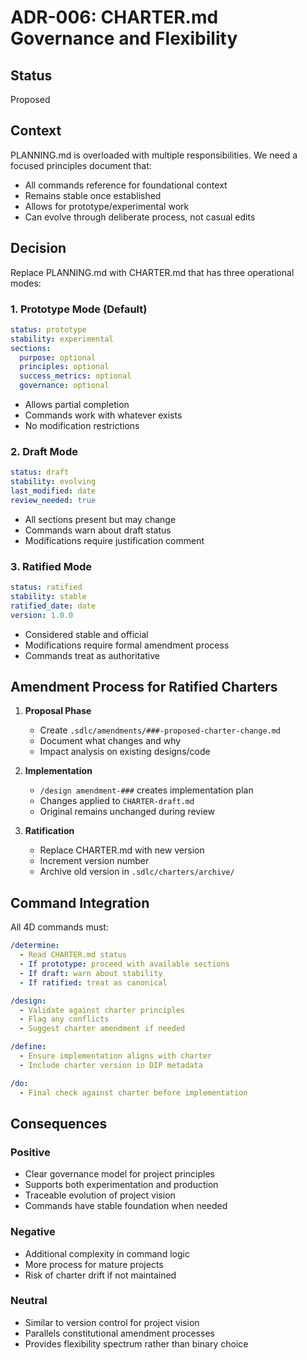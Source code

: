 # ADR-006: CHARTER.md Governance and Flexibility

## Status
Proposed

## Context
PLANNING.md is overloaded with multiple responsibilities. We need a focused principles document that:
- All commands reference for foundational context
- Remains stable once established
- Allows for prototype/experimental work
- Can evolve through deliberate process, not casual edits

## Decision
Replace PLANNING.md with CHARTER.md that has three operational modes:

### 1. Prototype Mode (Default)
```yaml
status: prototype
stability: experimental
sections:
  purpose: optional
  principles: optional
  success_metrics: optional
  governance: optional
```
- Allows partial completion
- Commands work with whatever exists
- No modification restrictions

### 2. Draft Mode
```yaml
status: draft
stability: evolving
last_modified: date
review_needed: true
```
- All sections present but may change
- Commands warn about draft status
- Modifications require justification comment

### 3. Ratified Mode
```yaml
status: ratified
stability: stable
ratified_date: date
version: 1.0.0
```
- Considered stable and official
- Modifications require formal amendment process
- Commands treat as authoritative

## Amendment Process for Ratified Charters

1. **Proposal Phase**
   - Create `.sdlc/amendments/###-proposed-charter-change.md`
   - Document what changes and why
   - Impact analysis on existing designs/code

2. **Implementation**
   - `/design amendment-###` creates implementation plan
   - Changes applied to `CHARTER-draft.md`
   - Original remains unchanged during review

3. **Ratification**
   - Replace CHARTER.md with new version
   - Increment version number
   - Archive old version in `.sdlc/charters/archive/`

## Command Integration

All 4D commands must:
```yaml
/determine:
  - Read CHARTER.md status
  - If prototype: proceed with available sections
  - If draft: warn about stability
  - If ratified: treat as canonical

/design:
  - Validate against charter principles
  - Flag any conflicts
  - Suggest charter amendment if needed

/define:
  - Ensure implementation aligns with charter
  - Include charter version in DIP metadata

/do:
  - Final check against charter before implementation
```

## Consequences

### Positive
- Clear governance model for project principles
- Supports both experimentation and production
- Traceable evolution of project vision
- Commands have stable foundation when needed

### Negative
- Additional complexity in command logic
- More process for mature projects
- Risk of charter drift if not maintained

### Neutral
- Similar to version control for project vision
- Parallels constitutional amendment processes
- Provides flexibility spectrum rather than binary choice